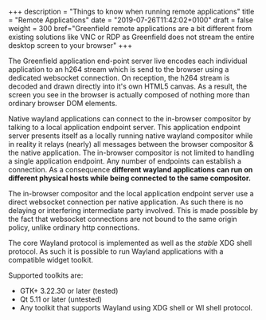 +++
description = "Things to know when running remote applications"
title = "Remote Applications"
date = "2019-07-26T11:42:02+0100"
draft = false
weight = 300
bref="Greenfield remote applications are a bit different from existing solutions like VNC or RDP as Greenfield does not stream the entire desktop screen to your browser"
+++

The Greenfield application end-point server live encodes each individual application to an h264 stream which is send to the browser using a dedicated websocket connection. On reception, the h264 stream is decoded and drawn directly into it's own HTML5 canvas. As a result, the screen you see in the browser is actually composed of nothing more than ordinary browser DOM elements.

Native wayland applications can connect to the in-browser compositor by talking to a local application endpoint server. This application endpoint server presents itself as a locally running native wayland compositor while in reality it relays \(nearly\) all messages between the browser compositor & the native application. The in-browser compositor is not limited to handling a single application endpoint. Any number of endpoints can establish a connection. As a consequence **different wayland applications can run on different physical hosts while being connected to the same compositor.**

The in-browser compositor and the local application endpoint server use a direct websocket connection per native application. As such there is no delaying or interfering intermediate party involved. This is made possible by the fact that websocket connections are not bound to the same origin policy, unlike ordinary http connections.

The core Wayland protocol is implemented as well as the _stable_ XDG shell protocol. As such it is possible to run Wayland applications with a compatible widget toolkit.

Supported toolkits are:

* GTK+ 3.22.30 or later \(tested\)
* Qt 5.11 or later \(untested\)
* Any toolkit that supports Wayland using XDG shell or Wl shell protocol.
